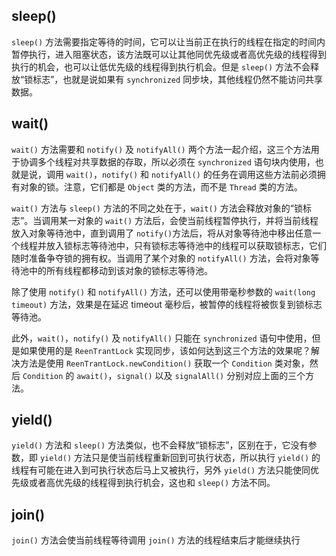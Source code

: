 ## sleep()

`sleep()` 方法需要指定等待的时间，它可以让当前正在执行的线程在指定的时间内暂停执行，进入阻塞状态，该方法既可以让其他同优先级或者高优先级的线程得到执行的机会，也可以让低优先级的线程得到执行机会。但是 `sleep()` 方法不会释放“锁标志”，也就是说如果有 `synchronized` 同步块，其他线程仍然不能访问共享数据。

## wait()

`wait()` 方法需要和 `notify()` 及 `notifyAll()` 两个方法一起介绍，这三个方法用于协调多个线程对共享数据的存取，所以必须在 `synchronized` 语句块内使用，也就是说，调用 `wait()`，`notify()` 和 `notifyAll()` 的任务在调用这些方法前必须拥有对象的锁。注意，它们都是 `Object` 类的方法，而不是 `Thread` 类的方法。

`wait()` 方法与 `sleep()` 方法的不同之处在于，`wait()` 方法会释放对象的“锁标志”。当调用某一对象的 `wait()` 方法后，会使当前线程暂停执行，并将当前线程放入对象等待池中，直到调用了 `notify()`方法后，将从对象等待池中移出任意一个线程并放入锁标志等待池中，只有锁标志等待池中的线程可以获取锁标志，它们随时准备争夺锁的拥有权。当调用了某个对象的 `notifyAll()` 方法，会将对象等待池中的所有线程都移动到该对象的锁标志等待池。

除了使用 `notify()` 和 `notifyAll()` 方法，还可以使用带毫秒参数的 `wait(long timeout)` 方法，效果是在延迟 timeout 毫秒后，被暂停的线程将被恢复到锁标志等待池。

此外，`wait()`，`notify()` 及 `notifyAll()` 只能在 `synchronized` 语句中使用，但是如果使用的是 `ReenTrantLock` 实现同步，该如何达到这三个方法的效果呢？解决方法是使用 `ReenTrantLock.newCondition()` 获取一个 `Condition` 类对象，然后 `Condition` 的 `await()`，`signal()` 以及 `signalAll()` 分别对应上面的三个方法。

## yield()

`yield()` 方法和 `sleep()` 方法类似，也不会释放“锁标志”，区别在于，它没有参数，即 `yield()` 方法只是使当前线程重新回到可执行状态，所以执行 `yield()` 的线程有可能在进入到可执行状态后马上又被执行，另外 `yield()` 方法只能使同优先级或者高优先级的线程得到执行机会，这也和 `sleep()` 方法不同。

## join()

`join()` 方法会使当前线程等待调用 `join()` 方法的线程结束后才能继续执行